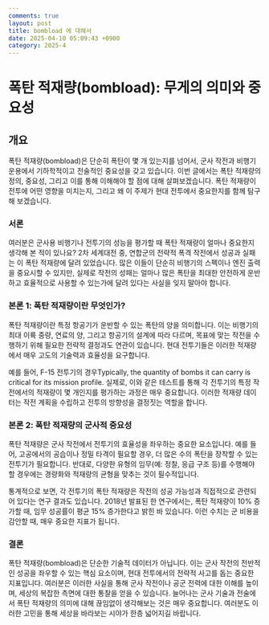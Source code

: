 ```yaml
---
comments: true
layout: post
title: bombload 에 대해서
date: 2025-04-10 05:09:43 +0900
category: 2025-4
---
```


# 폭탄 적재량(bombload): 무게의 의미와 중요성
## 개요
폭탄 적재량(bombload)은 단순히 폭탄이 몇 개 있는지를 넘어서, 군사 작전과 비행기 운용에서 기하학적이고 전술적인 중요성을 갖고 있습니다. 이번 글에서는 폭탄 적재량의 정의, 중요성, 그리고 이를 통해 이해해야 할 점에 대해 살펴보겠습니다. 폭탄 적재량이 전투에 어떤 영향을 미치는지, 그리고 왜 이 주제가 현대 전투에서 중요한지를 함께 탐구해 보겠습니다.

### 서론
여러분은 군사용 비행기나 전투기의 성능을 평가할 때 폭탄 적재량이 얼마나 중요한지 생각해 본 적이 있나요? 2차 세계대전 중, 연합군의 전략적 폭격 작전에서 성공과 실패는 이 폭탄 적재량에 달려 있었습니다. 많은 이들이 단순히 비행기의 스펙이나 엔진 출력을 중요시할 수 있지만, 실제로 작전의 성패는 얼마나 많은 폭탄을 최대한 안전하게 운반하고 효율적으로 사용할 수 있는가에 달려 있다는 사실을 잊지 말아야 합니다.

### 본론 1: 폭탄 적재량이란 무엇인가?
폭탄 적재량이란 특정 항공기가 운반할 수 있는 폭탄의 양을 의미합니다. 이는 비행기의 최대 이륙 중량, 연료의 양, 그리고 항공기의 설계에 따라 다르며, 목표에 맞는 작전을 수행하기 위해 필요한 전략적 결정과도 연관이 있습니다. 현대 전투기들은 이러한 적재량에서 매우 고도의 기술력과 효율성을 요구합니다.

예를 들어, F-15 전투기의 경우Typically, the quantity of bombs it can carry is critical for its mission profile. 실제로, 이와 같은 테스트를 통해 각 전투기의 특정 작전에서의 적재량이 몇 개인지를 평가하는 과정은 매우 중요합니다. 이러한 적재량 데이터는 작전 계획을 수립하고 전투의 방향성을 결정짓는 역할을 합니다.

### 본론 2: 폭탄 적재량의 군사적 중요성
폭탄 적재량은 군사 작전에서 전투기의 효율성을 좌우하는 중요한 요소입니다. 예를 들어, 고공에서의 공습이나 정밀 타격이 필요할 경우, 더 많은 수의 폭탄을 장착할 수 있는 전투기가 필요합니다. 반대로, 다양한 유형의 임무(예: 정찰, 응급 구조 등)를 수행해야 할 경우에는 경량화와 적재량의 균형을 맞추는 것이 필수적입니다.

통계적으로 보면, 각 전투기의 폭탄 적재량은 작전의 성공 가능성과 직접적으로 관련되어 있다는 연구 결과도 있습니다. 2018년 발표된 한 연구에서는, 폭탄 적재량이 10% 증가할 때, 임무 성공률이 평균 15% 증가한다고 밝힌 바 있습니다. 이런 수치는 군 비용을 감안할 때, 매우 중요한 지표가 됩니다. 

### 결론
폭탄 적재량(bombload)은 단순한 기술적 데이터가 아닙니다. 이는 군사 작전의 전반적인 성공을 좌우할 수 있는 핵심 요소이며, 현대 전투에서의 전략적 사고를 돕는 중요한 지표입니다. 여러분은 이러한 사실을 통해 군사 작전이나 공군 전력에 대한 이해를 높이며, 세상의 복잡한 측면에 대한 통찰을 얻을 수 있습니다. 늘어나는 군사 기술과 전술에서 폭탄 적재량의 의미에 대해 끊임없이 생각해보는 것은 매우 중요합니다. 여러분도 이러한 고민을 통해 세상을 바라보는 시야가 한층 넓어지길 바랍니다.